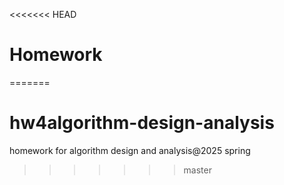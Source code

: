 <<<<<<< HEAD
# Homework
=======
# hw4algorithm-design-analysis
homework for algorithm design and analysis@2025 spring
>>>>>>> master
